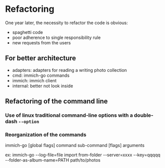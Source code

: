 # Refactoring

One year later, the necessity to refactor the code is obvious:
- spaghetti code
- poor adherence to single responsibility rule
- new requests from the users


## For better architecture

- adapters: adapters for reading a writing photo collection
- cmd: immich-go commands
- immich: immich client
- internal: better not look inside


## Refactoring of the command line 

### Use of linux traditional command-line options with a double-dash  `--option`
 


### Reorganization of the commands

immich-go [global flags] command sub-command [flags] arguments

ex:
immich-go --log-file=file import from-folder --server=xxxx --key=qqqqq --folder-as-album-name=PATH path/to/photos




